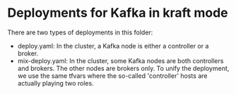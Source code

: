 # Deployments for Kafka in kraft mode

There are two types of deployments in this folder:

- deploy.yaml: In the cluster, a Kafka node is either a controller or a broker. 
- mix-deploy.yaml: In the cluster, some Kafka nodes are both controllers and brokers. The other nodes are brokers only. To unify the deployment, we use the same tfvars where the so-called 'controller' hosts are actually playing two roles.
